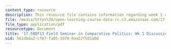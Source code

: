 ```yaml
---
content_type: resource
description: This resource file contains information regarding week 1 discussion questions.
file: /media/https%3A/open-learning-course-data-rc.s3.amazonaws.com/17-588-field-seminar-in-comparative-politics-fall-2013/561dbda2cf87fa052d700aa22f501a0d_MIT17_588F13_Week1Question.pdf
file_type: application/pdf
resourcetype: Document
title: '17.588F13 Field Seminar in Comparative Politics: Wk 1 Discussion Questions'
uid: 561dbda2-cf87-fa05-2d70-0aa22f501a0d
---
```


